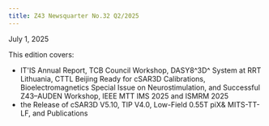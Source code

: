 ```yaml
---
title: Z43 Newsquarter No.32 Q2/2025
---
```

July 1, 2025

This edition covers:  
- IT'IS Annual Report, TCB Council Workshop, DASY8^3D^ System at RRT Lithuania, CTTL Beijing Ready for cSAR3D Calibrations, Bioelectromagnetics Special Issue on Neurostimulation, and Successful Z43–AUDEN Workshop, IEEE MTT IMS 2025 and ISMRM 2025
- the Release of cSAR3D V5.10, TIP V4.0, Low-Field 0.55T piX& MITS-TT-LF, and Publications

